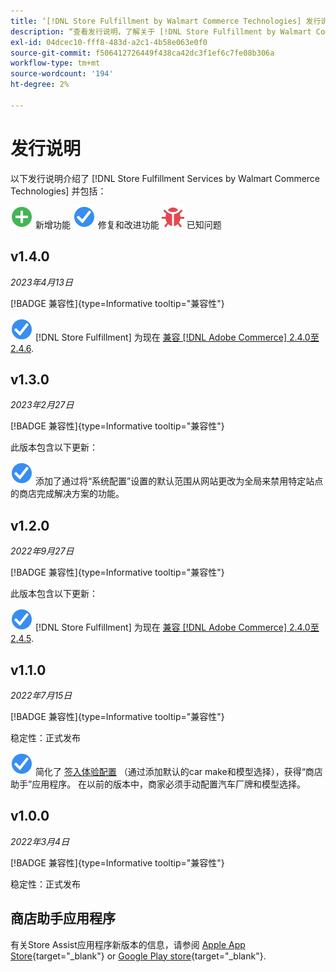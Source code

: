 ```yaml
---
title: ‘[!DNL Store Fulfillment by Walmart Commerce Technologies] 发行说明
description: “查看发行说明，了解关于 [!DNL Store Fulfillment by Walmart Commerce Technologies] 版本发布。”
exl-id: 04dcec10-fff8-483d-a2c1-4b58e063e0f0
source-git-commit: f506412726449f438ca42dc3f1ef6c7fe08b306a
workflow-type: tm+mt
source-wordcount: '194'
ht-degree: 2%

---
```


# 发行说明

以下发行说明介绍了 [!DNL Store Fulfillment Services by Walmart Commerce Technologies] 并包括：

![新](../assets/new.svg) 新增功能
![已修复的问题](../assets/fix.svg) 修复和改进功能
![已知问题](../assets/bug.svg) 已知问题

## v1.4.0

*2023年4月13日*

[!BADGE 兼容性]{type=Informative tooltip="兼容性"}

![新](../assets/fix.svg) [!DNL Store Fulfillment] 为现在 [兼容 [!DNL Adobe Commerce] 2.4.0至2.4.6](https://experienceleague.adobe.com/docs/commerce-operations/release/product-availability.html).


## v1.3.0

*2023年2月27日*

[!BADGE 兼容性]{type=Informative tooltip="兼容性"}

此版本包含以下更新：

![新](../assets/fix.svg)<!-- WMTP-795 --> 添加了通过将“系统配置”设置的默认范围从网站更改为全局来禁用特定站点的商店完成解决方案的功能。

## v1.2.0

*2022年9月27日*

[!BADGE 兼容性]{type=Informative tooltip="兼容性"}

此版本包含以下更新：

![新](../assets/fix.svg) [!DNL Store Fulfillment] 为现在 [兼容 [!DNL Adobe Commerce] 2.4.0至2.4.5](https://experienceleague.adobe.com/docs/commerce-operations/release/product-availability.html).


## v1.1.0

*2022年7月15日*

[!BADGE 兼容性]{type=Informative tooltip="兼容性"}

稳定性：正式发布

![新](../assets/fix.svg)<!-- WMTP-731 --> 简化了 [签入体验配置](check-in-experience-setup.md) （通过添加默认的car make和模型选择），获得“商店助手”应用程序。 在以前的版本中，商家必须手动配置汽车厂牌和模型选择。

## v1.0.0

*2022年3月4日*

[!BADGE 兼容性]{type=Informative tooltip="兼容性"}

稳定性：正式发布

## 商店助手应用程序

有关Store Assist应用程序新版本的信息，请参阅 [Apple App Store](https://apps.apple.com/us/app/store-assist-by-walmart/id1609281539){target="_blank"} or [Google Play store](https://play.google.com/store/apps/details?id=com.walmart.faas.storeassist){target="_blank"}.

